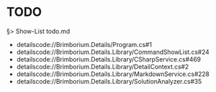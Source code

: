 ﻿# TODO

§> Show-List todo.md

- detailscode://Brimborium.Details/Program.cs#1
- detailscode://Brimborium.Details.Library/CommandShowList.cs#24
- detailscode://Brimborium.Details.Library/CSharpService.cs#469
- detailscode://Brimborium.Details.Library/DetailContext.cs#2
- detailscode://Brimborium.Details.Library/MarkdownService.cs#228
- detailscode://Brimborium.Details.Library/SolutionAnalyzer.cs#35

